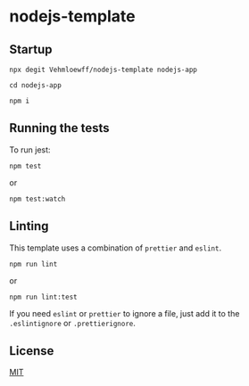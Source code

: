 # nodejs-template

## Startup

```ssh
npx degit Vehmloewff/nodejs-template nodejs-app
```

```ssh
cd nodejs-app
```

```ssh
npm i
```

## Running the tests

To run jest:

```ssh
npm test
```

or

```ssh
npm test:watch
```

## Linting

This template uses a combination of `prettier` and `eslint`.

```ssh
npm run lint
```

or

```ssh
npm run lint:test
```

If you need `eslint` or `prettier` to ignore a file, just add it to the `.eslintignore` or `.prettierignore`.

## License

[MIT]()
